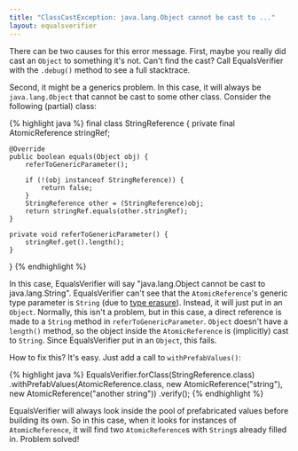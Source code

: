 ```yaml
---
title: "ClassCastException: java.lang.Object cannot be cast to ..."
layout: equalsverifier
---
```

There can be two causes for this error message. First, maybe you really did cast an `Object` to something it's not. Can't find the cast? Call EqualsVerifier with the `.debug()` method to see a full stacktrace.

Second, it might be a generics problem. In this case, it will always be `java.lang.Object` that cannot be cast to some other class. Consider the following (partial) class:

{% highlight java %}
final class StringReference {
	private final AtomicReference<String> stringRef;

	@Override
	public boolean equals(Object obj) {
		referToGenericParameter();
		
		if (!(obj instanceof StringReference)) {
			return false;
		}
		StringReference other = (StringReference)obj;
		return stringRef.equals(other.stringRef);
	}

	private void referToGenericParameter() {
		stringRef.get().length();
	}
}
{% endhighlight %}

In this case, EqualsVerifier will say "java.lang.Object cannot be cast to java.lang.String". EqualsVerifier can't see that the `AtomicReference`'s generic type parameter is `String` (due to [type erasure](http://download.oracle.com/javase/tutorial/java/generics/erasure.html)). Instead, it will just put in an `Object`. Normally, this isn't a problem, but in this case, a direct reference is made to a `String` method in `referToGenericParameter`. `Object` doesn't have a `length()` method, so the object inside the `AtomicReference` is (implicitly) cast to `String`. Since EqualsVerifier put in an `Object`, this fails.

How to fix this? It's easy. Just add a call to `withPrefabValues()`:

{% highlight java %}
EqualsVerifier.forClass(StringReference.class)
    .withPrefabValues(AtomicReference.class,
        new AtomicReference<String>("string"),
        new AtomicReference<String>("another string"))
    .verify();
{% endhighlight %}

EqualsVerifier will always look inside the pool of prefabricated values before building its own. So in this case, when it looks for instances of `AtomicReference`, it will find two `AtomicReference`s with `String`s already filled in. Problem solved!
